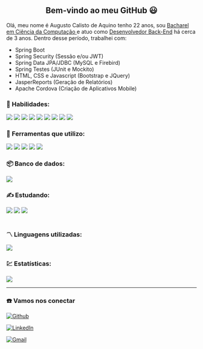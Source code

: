 <h2 align="center"> Bem-vindo ao meu GitHub 😃 </h2>

<p> 
Olá, meu nome é Augusto Calisto de Aquino tenho 22 anos, sou <u> Bacharel em Ciência da Computação </u> e atuo como <u>Desenvolvedor Back-End</u> há cerca de 3 anos. Dentro desse período, trabalhei com:

- Spring Boot
- Spring Security (Sessão e/ou JWT)
- Spring Data JPA/JDBC (MySQL e Firebird)
- Spring Testes (JUnit e Mockito)
- HTML, CSS e Javascript (Bootstrap e JQuery)
- JasperReports (Geração de Relatórios)
- Apache Cordova (Criação de Aplicativos Mobile)
</p>

### 🔨 Habilidades:

<div>
    <span> 
        <img src="https://img.shields.io/badge/Java-orange?style=for-the-badge&logo=openjdk&logoColor=white"/>
        <img src="https://img.shields.io/badge/Spring Boot-6DB33F?style=for-the-badge&logo=spring&logoColor=white"/>
        <img src="https://img.shields.io/badge/-HTML-E34F26?style=for-the-badge&logo=html5&logoColor=white"/>
        <img src="https://img.shields.io/badge/CSS3-1572B6?style=for-the-badge&logo=css3&logoColor=white"/>
        <img src="https://img.shields.io/badge/-Git-red?style=for-the-badge&logo=Git&logoColor=white"/>
        <img src="https://img.shields.io/badge/-Javascript-yellow?style=for-the-badge&logo=Javascript&logoColor=white"/>
        <img src="https://img.shields.io/badge/-Thymeleaf-darkgreen?style=for-the-badge&logo=Thymeleaf&logoColor=white"/>
        <img src="https://img.shields.io/badge/-Bootstrap-purple?style=for-the-badge&logo=Bootstrap&logoColor=white"/>
        <img src="https://img.shields.io/badge/Vue.js-35495E?style=for-the-badge&logo=vuedotjs&logoColor=4FC08D"/>
    </span>
</div>
        
### 🧰 Ferramentas que utilizo:
<div>
    <span>
        <img src="https://img.shields.io/badge/Trello-0052CC?style=for-the-badge&logo=Trello"/>
        <img src="https://img.shields.io/badge/Eclipse-2C2255?style=for-the-badge&logo=eclipse&logoColor=white"/>
        <img src="https://img.shields.io/badge/Postman-FF6C37?style=for-the-badge&logo=Postman&logoColor=white"/>
        <img src="https://img.shields.io/badge/VSCode-0078D4?style=for-the-badge&logo=visual%20studio%20code&logoColor=white"/>
        <img src="https://img.shields.io/badge/Dbeaver-372923?style=for-the-badge&logo=dbeaver&logoColor=white"/>
    </span>
</div>
    
### 📦 Banco de dados:
<div>
    <span>
        <img src="https://img.shields.io/badge/-MySQL-blue?style=for-the-badge&logo=MySQL&logoColor=white"/>
    </span>
</div>

### ✍️ Estudando:

<div>
    <span>
        <img src="https://img.shields.io/badge/Angular-ff0000?style=for-the-badge&logo=Angular&logoColor=white%22/%3E"/>
        <img src="https://img.shields.io/badge/JUnit-25A162?style=for-the-badge&logo=jUnit5&logoColor=white"/>
        <img src="https://img.shields.io/badge/Linux-FCC624?style=for-the-badge&logo=linux&logoColor=black"/>
    </span>
</div> <br/>
       
<h3> 〽️ Linguagens utilizadas: </h3>            
<img src="https://github-readme-stats.vercel.app/api/top-langs/?username=Augusto-Calisto&theme=blue-green"/>

<h3> 💹 Estatísticas: </h3>            
<img src="https://github-readme-stats.vercel.app/api?username=augusto-calisto&show_icons=true&theme=merko"/>
        
<hr/>

### ☎️ Vamos nos conectar
[![Github](https://img.shields.io/badge/Github-000?style=for-the-badge&logo=Github)](https://github.com/Augusto-Calisto)

[![LinkedIn](https://img.shields.io/badge/LinkedIn-blue?style=for-the-badge&logo=LinkedIn)](https://br.linkedin.com/in/augusto-calisto-27b899195)

[![Gmail](https://img.shields.io/badge/Gmail-fff?style=for-the-badge&logo=Gmail)](mailto:augustoaquino007@gmail.com)
